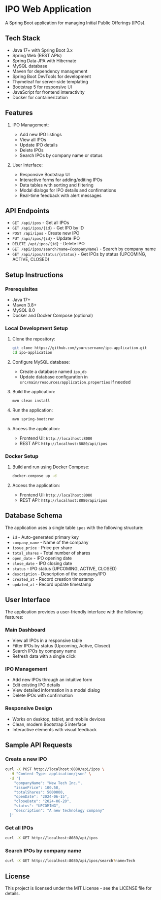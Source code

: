 # IPO Web Application

A Spring Boot application for managing Initial Public Offerings (IPOs).

## Tech Stack

- Java 17+ with Spring Boot 3.x
- Spring Web (REST APIs)
- Spring Data JPA with Hibernate
- MySQL database
- Maven for dependency management
- Spring Boot DevTools for development
- Thymeleaf for server-side templating
- Bootstrap 5 for responsive UI
- JavaScript for frontend interactivity
- Docker for containerization

## Features

1. IPO Management:
   - Add new IPO listings
   - View all IPOs
   - Update IPO details
   - Delete IPOs
   - Search IPOs by company name or status
   
2. User Interface:
   - Responsive Bootstrap UI
   - Interactive forms for adding/editing IPOs
   - Data tables with sorting and filtering
   - Modal dialogs for IPO details and confirmations
   - Real-time feedback with alert messages

## API Endpoints

- `GET /api/ipos` - Get all IPOs
- `GET /api/ipos/{id}` - Get IPO by ID
- `POST /api/ipos` - Create new IPO
- `PUT /api/ipos/{id}` - Update IPO
- `DELETE /api/ipos/{id}` - Delete IPO
- `GET /api/ipos/search?name={companyName}` - Search by company name
- `GET /api/ipos/status/{status}` - Get IPOs by status (UPCOMING, ACTIVE, CLOSED)

## Setup Instructions

### Prerequisites

- Java 17+
- Maven 3.8+
- MySQL 8.0
- Docker and Docker Compose (optional)

### Local Development Setup

1. Clone the repository:
   ```bash
   git clone https://github.com/yourusername/ipo-application.git
   cd ipo-application
   ```

2. Configure MySQL database:
   - Create a database named `ipo_db`
   - Update database configuration in `src/main/resources/application.properties` if needed

3. Build the application:
   ```bash
   mvn clean install
   ```

4. Run the application:
   ```bash
   mvn spring-boot:run
   ```

5. Access the application:
   - Frontend UI: `http://localhost:8080`
   - REST API: `http://localhost:8080/api/ipos`

### Docker Setup

1. Build and run using Docker Compose:
   ```bash
   docker-compose up -d
   ```

2. Access the application:
   - Frontend UI: `http://localhost:8080`
   - REST API: `http://localhost:8080/api/ipos`

## Database Schema

The application uses a single table `ipos` with the following structure:

- `id` - Auto-generated primary key
- `company_name` - Name of the company
- `issue_price` - Price per share
- `total_shares` - Total number of shares
- `open_date` - IPO opening date
- `close_date` - IPO closing date
- `status` - IPO status (UPCOMING, ACTIVE, CLOSED)
- `description` - Description of the company/IPO
- `created_at` - Record creation timestamp
- `updated_at` - Record update timestamp

## User Interface

The application provides a user-friendly interface with the following features:

### Main Dashboard
- View all IPOs in a responsive table
- Filter IPOs by status (Upcoming, Active, Closed)
- Search IPOs by company name
- Refresh data with a single click

### IPO Management
- Add new IPOs through an intuitive form
- Edit existing IPO details
- View detailed information in a modal dialog
- Delete IPOs with confirmation

### Responsive Design
- Works on desktop, tablet, and mobile devices
- Clean, modern Bootstrap 5 interface
- Interactive elements with visual feedback

## Sample API Requests

### Create a new IPO

```bash
curl -X POST http://localhost:8080/api/ipos \
  -H "Content-Type: application/json" \
  -d '{
    "companyName": "New Tech Inc.",
    "issuePrice": 100.50,
    "totalShares": 5000000,
    "openDate": "2024-06-15",
    "closeDate": "2024-06-20",
    "status": "UPCOMING",
    "description": "A new technology company"
  }'
```

### Get all IPOs

```bash
curl -X GET http://localhost:8080/api/ipos
```

### Search IPOs by company name

```bash
curl -X GET http://localhost:8080/api/ipos/search?name=Tech
```

## License

This project is licensed under the MIT License - see the LICENSE file for details. 